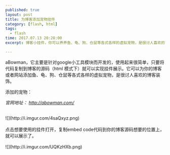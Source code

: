 ```yaml
---
published: true
layout: post
title: 为博客添加宠物挂件
category: [flash, html]
tags: 
  - flash
time: 2017.07.13 20:28:00
excerpt: 博客小挂件，你可以养养鱼、龟、狗、仓鼠等各式各样的虚拟宠物，是很讨人喜欢的博客装饰。使用很简单。下面给大家详细介绍使用办法。

---
```

aBowman，它主要是针对google小工具模块而开发的，使用起来很简单，只要将代码复制到博客的源码（html 模式下）就可以实现挂件展示。它可以为你的博客或者网站添加鱼、龟、狗、仓鼠等各式各样的虚拟宠物，是很讨人喜欢的博客装饰。

添加的宠物：


*官网地址： http://abowman.com/*


<br>
![](http://i.imgur.com/4saQxyz.png)
<br>

 
<br>
点击想要使用的挂件打开，复制embed code代码到你的博客源码想要的位置上，就可以展示了。
<br>


<br>
![](http://i.imgur.com/UQKzHXb.png)
<br>



